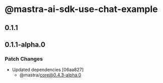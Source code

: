 # @mastra-ai-sdk-use-chat-example

## 0.1.1

## 0.1.1-alpha.0

### Patch Changes

- Updated dependencies [06aa827]
  - @mastra/core@0.4.3-alpha.0
